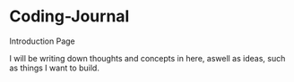 # Coding-Journal

Introduction Page

I will be writing down thoughts and concepts in here, aswell as ideas, such as things I want to build.
